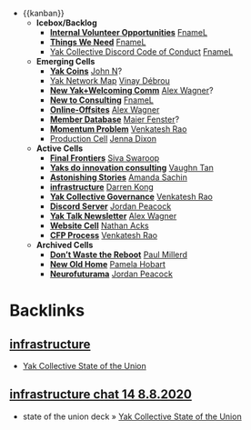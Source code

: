 - {{kanban}}
    - **Icebox/Backlog**
        - [**Internal Volunteer Opportunities**](<**Internal Volunteer Opportunities**.md>) [FnameL](<FnameL.md>)
        - [**Things We Need**](<**Things We Need**.md>) [FnameL](<FnameL.md>)
        - [Yak Collective Discord Code of Conduct](<Yak Collective Discord Code of Conduct.md>) [FnameL](<FnameL.md>)
    - **Emerging Cells**
        - [**Yak Coins**](<**Yak Coins**.md>)
[John N](<John N.md>)?
        - [Yak Network Map](<Yak Network Map.md>) 
[Vinay Débrou](<Vinay Débrou.md>)
        - [**New Yak+Welcoming Comm**](<**New Yak+Welcoming Comm**.md>) 
[Alex Wagner](<Alex Wagner.md>)?
        - [**New to Consulting**](<**New to Consulting**.md>)
[FnameL](<FnameL.md>)
        - [**Online-Offsites**](<**Online-Offsites**.md>) 
[Alex Wagner](<Alex Wagner.md>)
        - [**Member Database**](<**Member Database**.md>) 
[Maier Fenster](<Maier Fenster.md>)?
        - [**Momentum Problem**](<**Momentum Problem**.md>) 
[Venkatesh Rao](<Venkatesh Rao.md>)
        - [Production Cell](<Production Cell.md>) 
[Jenna Dixon](<Jenna Dixon.md>)
    - **Active Cells**
        - [**Final Frontiers**](<**Final Frontiers**.md>)
[Siva Swaroop](<Siva Swaroop.md>)
        - [**Yaks do innovation consulting**](<**Yaks do innovation consulting**.md>)
[Vaughn Tan](<Vaughn Tan.md>)
        - [**Astonishing Stories**](<**Astonishing Stories**.md>)
[Amanda Sachin](<Amanda Sachin.md>)
        - [**infrastructure**](<**infrastructure**.md>) [Darren Kong](<Darren Kong.md>)
        - [**Yak Collective Governance**](<**Yak Collective Governance**.md>) [Venkatesh Rao](<Venkatesh Rao.md>)
        - [**Discord Server**](<**Discord Server**.md>) [Jordan Peacock](<Jordan Peacock.md>) 
        - [**Yak Talk Newsletter**](<**Yak Talk Newsletter**.md>) [Alex Wagner](<Alex Wagner.md>)
        - [**Website Cell**](<**Website Cell**.md>) [Nathan Acks](<Nathan Acks.md>)
        - [**CFP Process**](<**CFP Process**.md>) [Venkatesh Rao](<Venkatesh Rao.md>)
    - **Archived Cells**
        - [**Don’t Waste the Reboot**](<**Don’t Waste the Reboot**.md>) 
[Paul Millerd](<Paul Millerd.md>)
        - [**New Old Home**](<**New Old Home**.md>) 
[Pamela Hobart](<Pamela Hobart.md>)
        - [**Neurofuturama**](<**Neurofuturama**.md>) 
[Jordan Peacock](<Jordan Peacock.md>)

# Backlinks
## [infrastructure](<infrastructure.md>)
- [Yak Collective State of the Union](<Yak Collective State of the Union.md>)

## [infrastructure chat 14 8.8.2020](<infrastructure chat 14 8.8.2020.md>)
- state of the union deck » [Yak Collective State of the Union](<Yak Collective State of the Union.md>)

